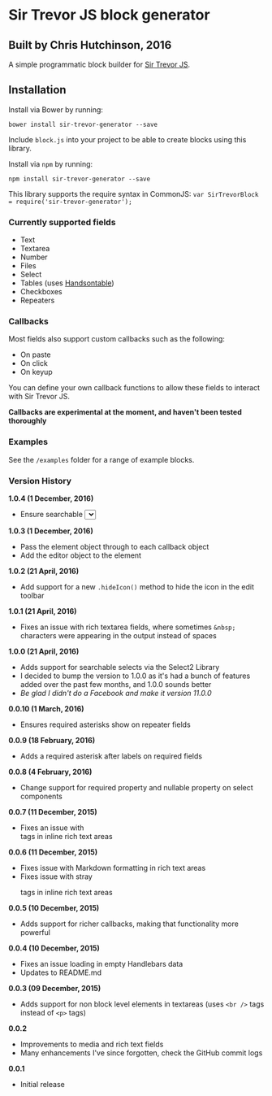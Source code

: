 # Sir Trevor JS block generator

## Built by Chris Hutchinson, 2016

A simple programmatic block builder for [Sir Trevor JS](http://www.github.com/madebymany/sir-trevor-js).


## Installation

Install via Bower by running:
    
    bower install sir-trevor-generator --save

Include `block.js` into your project to be able to create blocks using this library.

Install via `npm` by running:
    
    npm install sir-trevor-generator --save

This library supports the require syntax in CommonJS: `var SirTrevorBlock = require('sir-trevor-generator');`


### Currently supported fields

- Text
- Textarea
- Number 
- Files
- Select
- Tables (uses [Handsontable](http://handsontable.com/))
- Checkboxes
- Repeaters


### Callbacks

Most fields also support custom callbacks such as the following:
- On paste
- On click
- On keyup

You can define your own callback functions to allow these fields to interact with Sir Trevor JS.

**Callbacks are experimental at the moment, and haven't been tested thoroughly**


### Examples

See the `/examples` folder for a range of example blocks.


### Version History

**1.0.4 (1 December, 2016)**

- Ensure searchable <select>s work in repeaters

**1.0.3 (1 December, 2016)**

- Pass the element object through to each callback object
- Add the editor object to the element

**1.0.2 (21 April, 2016)**

- Add support for a new `.hideIcon()` method to hide the icon in the edit toolbar

**1.0.1 (21 April, 2016)**

- Fixes an issue with rich textarea fields, where sometimes `&nbsp;` characters were appearing in the output instead of spaces

**1.0.0 (21 April, 2016)**

- Adds support for searchable selects via the Select2 Library
- I decided to bump the version to 1.0.0 as it's had a bunch of features added over the past few months, and 1.0.0 sounds better
- _Be glad I didn't do a Facebook and make it version 11.0.0_

**0.0.10 (1 March, 2016)**

- Ensures required asterisks show on repeater fields

**0.0.9 (18 February, 2016)**

- Adds a required asterisk after labels on required fields

**0.0.8 (4 February, 2016)**

- Change support for required property and nullable property on select components

**0.0.7 (11 December, 2015)**

- Fixes an issue with <br> tags in inline rich text areas

**0.0.6 (11 December, 2015)**

- Fixes issue with Markdown formatting in rich text areas
- Fixes issue with stray <p> tags in inline rich text areas

**0.0.5 (10 December, 2015)**

- Adds support for richer callbacks, making that functionality more powerful

**0.0.4 (10 December, 2015)**

- Fixes an issue loading in empty Handlebars data
- Updates to README.md

**0.0.3 (09 December, 2015)**

- Adds support for non block level elements in textareas (uses `<br />` tags instead of `<p>` tags)

**0.0.2**

- Improvements to media and rich text fields
- Many enhancements I've since forgotten, check the GitHub commit logs

**0.0.1**

- Initial release